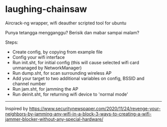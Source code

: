 # laughing-chainsaw
Aircrack-ng wrapper, wifi deauther scripted tool for ubuntu

Punya tetangga mengganggu? Berisik dan mabar sampai malam? 

Steps:
- Create config, by copying from example file
- Config your wifi interface
- Run init.sht, for initial config (this will cause selected wifi card unmanaged by NetworkManager)
- Run dump.sht, for scan surrounding wireless AP
- Add your target to two additional variables on config, BSSID and channel number
- Run jam.sht, for jamming the AP
- Run deinit.sht, for returning wifi device to 'normal mode'


---
Inspired by https://www.securitynewspaper.com/2020/11/24/revenge-your-neighbors-by-jamming-any-wifi-in-a-block-3-ways-to-creating-a-wifi-jammer-blocker-without-any-special-hardware/
